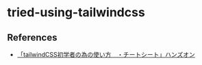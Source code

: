 # tried-using-tailwindcss

## References
- [「tailwindCSS初学者の為の使い方　・チートシート」ハンズオン](https://github.com/kenmori/handsonFrontend/tree/master/tailwindcss)
